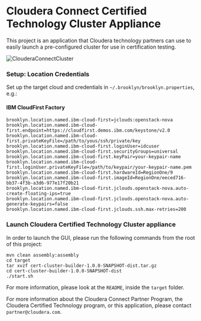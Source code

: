 Cloudera Connect Certified Technology Cluster Appliance
=======================================================
This project is an application that Cloudera technology partners can use to easily launch a pre-configured cluster for use in certification testing.

<img src="https://raw.github.com/andreaturli/CertClusterBuilder/master/gui.png" alt="ClouderaConnectCluster">

### Setup: Location Credentials

Set up the target cloud and credentials in `~/.brooklyn/brooklyn.properties`, e.g.:

#### IBM CloudFirst Factory 
	brooklyn.location.named.ibm-cloud-first=jclouds:openstack-nova
	brooklyn.location.named.ibm-cloud-first.endpoint=https://cloudfirst.demos.ibm.com/keystone/v2.0
	brooklyn.location.named.ibm-cloud-first.privateKeyFile=/path/to/yous/ssh/private/key
	brooklyn.location.named.ibm-cloud-first.loginUser=idcuser
	brooklyn.location.named.ibm-cloud-first.securityGroups=universal
	brooklyn.location.named.ibm-cloud-first.keyPair=your-keypair-name
	brooklyn.location.named.ibm-cloud-first.loginUser.privateKeyFile=/path/to/keypair/your-keypair-name.pem
	brooklyn.location.named.ibm-cloud-first.hardwareId=RegionOne/9
	brooklyn.location.named.ibm-cloud-first.imageId=RegionOne/eeced716-bb37-4f3b-a3d6-977e17f20b21
	brooklyn.location.named.ibm-cloud-first.jclouds.openstack-nova.auto-create-floating-ips=true
	brooklyn.location.named.ibm-cloud-first.jclouds.openstack-nova.auto-generate-keypairs=false
	brooklyn.location.named.ibm-cloud-first.jclouds.ssh.max-retries=200

### Launch Cloudera Certified Technology Cluster appliance

In order to launch the GUI, please run the following commands from the root of this project: 

    mvn clean assembly:assembly
    cd target
    tar xvzf cert-cluster-builder-1.0.0-SNAPSHOT-dist.tar.gz
    cd cert-cluster-builder-1.0.0-SNAPSHOT-dist
    ./start.sh

For more information, please look at the `README`, inside the `target` folder.

For more information about the Cloudera Connect Partner Program, the Cloudera
Certified Technology program, or this application, please contact
`partner@cloudera.com`.
